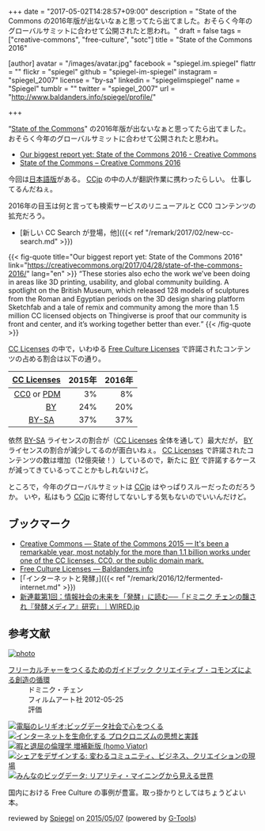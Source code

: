 +++
date = "2017-05-02T14:28:57+09:00"
description = "State of the Commons の2016年版が出ないなぁと思ってたら出てました。おそらく今年のグローバルサミットに合わせて公開されたと思われ。"
draft = false
tags = ["creative-commons", "free-culture", "sotc"]
title = "State of the Commons 2016"

[author]
  avatar = "/images/avatar.jpg"
  facebook = "spiegel.im.spiegel"
  flattr = ""
  flickr = "spiegel"
  github = "spiegel-im-spiegel"
  instagram = "spiegel_2007"
  license = "by-sa"
  linkedin = "spiegelimspiegel"
  name = "Spiegel"
  tumblr = ""
  twitter = "spiegel_2007"
  url = "http://www.baldanders.info/spiegel/profile/"

+++

“[State of the Commons]" の2016年版が出ないなぁと思ってたら出てました。
おそらく今年のグローバルサミットに合わせて公開されたと思われ。

- [Our biggest report yet: State of the Commons 2016 - Creative Commons](https://creativecommons.org/2017/04/28/state-of-the-commons-2016/)
- [State of the Commons – Creative Commons 2016](https://stateof.creativecommons.org/)

今回は[日本語版](https://stateof.creativecommons.org/?lang=ja)がある。
[CCjp] の中の人が翻訳作業に携わったらしい。
仕事してるんだねぇ。

2016年の目玉は何と言っても検索サービスのリニューアルと CC0 コンテンツの拡充だろう。

- [新しい CC Search が登場，他]({{< ref "/remark/2017/02/new-cc-search.md" >}})

{{< fig-quote title="Our biggest report yet: State of the Commons 2016" link="https://creativecommons.org/2017/04/28/state-of-the-commons-2016/" lang="en" >}}
<q>These stories also echo the work we’ve been doing in areas like 3D printing, usability, and global community building. A spotlight on the British Museum, which released 128 models of sculptures from the Roman and Egyptian periods on the 3D design sharing platform Sketchfab and a tale of remix and community among the more than 1.5 million CC licensed objects on Thingiverse is proof that our community is front and center, and it’s working together better than ever.</q>
{{< /fig-quote >}}

[CC Licenses] の中で，いわゆる [Free Culture Licenses] で許諾されたコンテンツの占める割合は以下の通り。

| [CC Licenses] | 2015年 | 2016年 |
| -------------:| ------:| ------:|
| [CC0] <i class="fab fa-creative-commons-pd"></i> or [PDM] <i class="fab fa-creative-commons-pd-alt"></i> |     3% |     8% |
| [BY] <i class="fab fa-creative-commons"></i>&nbsp;<i class="fab fa-creative-commons-by"></i> |    24% |    20% |
| [BY-SA] <i class="fab fa-creative-commons"></i>&nbsp;<i class="fab fa-creative-commons-by"></i>&nbsp;<i class="fab fa-creative-commons-sa"></i> |    37% |    37% |

依然 [BY-SA] ライセンスの割合が（[CC Licenses] 全体を通して）最大だが， [BY] ライセンスの割合が減少してるのが面白いねぇ。
[CC Licenses] で許諾されたコンテンツの数は増加（12億突破！）しているので，新たに [BY] で許諾するケースが減ってきているってことかもしれないけど。

ところで，今年のグローバルサミットは [CCjp] はやっぱりスルーだったのだろうか。
いや，私はもう [CCjp] に寄付してないしする気もないのでいいんだけど。

## ブックマーク

- [Creative Commons — State of the Commons 2015 — It's been a remarkable year, most notably for the more than 1.1 billion works under one of the CC licenses, CC0, or the public domain mark.](https://stateof.creativecommons.org/2015/)
- [Free Culture Licenses — Baldanders.info](http://www.baldanders.info/spiegel/log2/000796.shtml)
- [「インターネットと発酵」]({{< ref "/remark/2016/12/fermented-internet.md" >}})
- [新連載第1回：情報社会の未来を「発酵」に読む──「ドミニク チェンの醸され『発酵メディア』研究」｜WIRED.jp](http://wired.jp/series/ferment-media-research/01_microbes/)

[State of the Commons]: https://stateof.creativecommons.org/
[CC Licenses]: https://creativecommons.org/licenses/ "ライセンスについて - Creative Commons"
[Free Culture Licenses]: https://creativecommons.org/share-your-work/public-domain/freeworks/ "Understanding Free Cultural Works - Creative Commons"
[CC0]: http://creativecommons.org/publicdomain/zero/1.0/ "Creative Commons — CC0 1.0 Universal"
[PDM]: https://creativecommons.org/publicdomain/mark/1.0/ "Creative Commons — Public Domain Mark 1.0"
[BY]: http://creativecommons.org/licenses/by/4.0/ "Creative Commons — Attribution 4.0 International — CC BY 4.0"
[BY-SA]: http://creativecommons.org/licenses/by-sa/4.0/ "Creative Commons — Attribution-ShareAlike 4.0 International — CC BY-SA 4.0"
[CCjp]: https://creativecommons.jp/ "クリエイティブ・コモンズ・ジャパン"

## 参考文献

<div class="hreview" ><a class="item url" href="http://www.amazon.co.jp/exec/obidos/ASIN/4845911744/baldandersinf-22/"><img src="http://ecx.images-amazon.com/images/I/51pDWTdSdlL._SL160_.jpg" alt="photo" class="photo"  /></a><dl ><dt class="fn"><a class="item url" href="http://www.amazon.co.jp/exec/obidos/ASIN/4845911744/baldandersinf-22/">フリーカルチャーをつくるためのガイドブック  クリエイティブ・コモンズによる創造の循環</a></dt><dd>ドミニク・チェン </dd><dd>フィルムアート社 2012-05-25</dd><dd>評価<abbr class="rating" title="4"><img src="http://g-images.amazon.com/images/G/01/detail/stars-4-0.gif" alt="" /></abbr> </dd></dl><p class="similar"><a href="http://www.amazon.co.jp/exec/obidos/ASIN/4757103581/baldandersinf-22/" target="_top"><img src="http://images.amazon.com/images/P/4757103581.09._SCTHUMBZZZ_.jpg"  alt="電脳のレリギオ:ビッグデータ社会で心をつくる"  /></a> <a href="http://www.amazon.co.jp/exec/obidos/ASIN/4791767160/baldandersinf-22/" target="_top"><img src="http://images.amazon.com/images/P/4791767160.09._SCTHUMBZZZ_.jpg"  alt="インターネットを生命化する プロクロニズムの思想と実践"  /></a> <a href="http://www.amazon.co.jp/exec/obidos/ASIN/4778314379/baldandersinf-22/" target="_top"><img src="http://images.amazon.com/images/P/4778314379.09._SCTHUMBZZZ_.jpg"  alt="暇と退屈の倫理学 増補新版 (homo Viator)"  /></a> <a href="http://www.amazon.co.jp/exec/obidos/ASIN/4761525649/baldandersinf-22/" target="_top"><img src="http://images.amazon.com/images/P/4761525649.09._SCTHUMBZZZ_.jpg"  alt="シェアをデザインする: 変わるコミュニティ、ビジネス、クリエイションの現場"  /></a> <a href="http://www.amazon.co.jp/exec/obidos/ASIN/4757103506/baldandersinf-22/" target="_top"><img src="http://images.amazon.com/images/P/4757103506.09._SCTHUMBZZZ_.jpg"  alt="みんなのビッグデータ: リアリティ・マイニングから見える世界"  /></a> </p>
<p class="description">国内における Free Culture の事例が豊富。取っ掛かりとしてはちょうどよい本。</p>
<p class="gtools" >reviewed by <a href='#maker' class='reviewer'>Spiegel</a> on <abbr class="dtreviewed" title="2015-05-07">2015/05/07</abbr> (powered by <a href="http://www.goodpic.com/mt/aws/index.html" >G-Tools</a>)</p>
</div>
